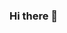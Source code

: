 ### Hi there 👋

<!--
**znb/znb** is a ✨ _special_ ✨ repository because its `README.md` (this file) appears on your GitHub profile.

Here are some ideas to get you started:

- 🔭 I’m currently working on ...my own nerves
- 🌱 I’m currently learning ...
- 👯 I’m not looking to collaborate at the moment ...
- 🤔 I’m looking for help with ...
- 💬 Ask me about ...nothing. Snitches get stitches
- 📫 How to reach me: ...
- 😄 Pronouns: ...
- ⚡ Fun fact: ...
-->
